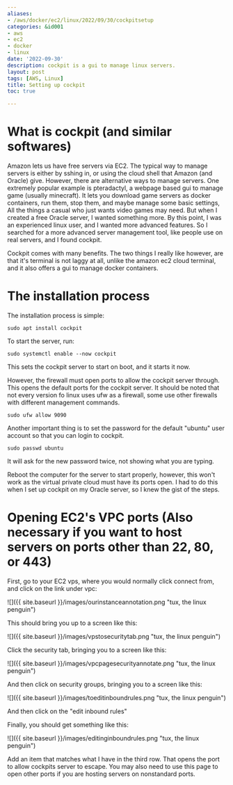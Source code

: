 ```yaml
---
aliases:
- /aws/docker/ec2/linux/2022/09/30/cockpitsetup
categories: &id001
- aws
- ec2
- docker
- linux
date: '2022-09-30'
description: cockpit is a gui to manage linux servers.
layout: post
tags: [AWS, Linux]
title: Setting up cockpit
toc: true

---
```


# What is cockpit (and similar softwares)

Amazon lets us have free servers via EC2. The typical way to manage servers is either by sshing in, or using the cloud shell that Amazon (and Oracle) give. However, there are alternative ways to manage servers. One extremely popular example is pteradactyl, a webpage based gui to manage game (usually minecraft). It lets you download game servers as docker containers, run them, stop them, and maybe manage some basic settings, All the things a casual who just wants video games may need. But when I created a free Oracle server, I wanted something more. By this point, I was an experienced linux user, and I wanted more advanced features. So I searched for a more advanced server management tool, like people use on real servers, and I found cockpit. 

Cockpit comes with many benefits. The two things I really like however, are that it's terminal is not laggy at all, unlike the amazon ec2 cloud terminal, and it also offers a gui to manage docker containers. 

# The installation process

The installation process is simple:

`sudo apt install cockpit`

To start the server, run:

`sudo systemctl enable --now cockpit`

This sets the cockpit server to start on boot, and it starts it now. 

However, the firewall must open ports to allow the cockpit server through. This opens the default ports for the cockpit server. It should be noted that not every version fo linux uses ufw as a firewall, some use other firewalls with different management commands. 

`sudo ufw allow 9090`

Another important thing is to set the password for the default "ubuntu" user account so that you can login to cockpit.

`sudo passwd ubuntu` 

It will ask for the new password twice, not showing what you are typing. 

Reboot the computer for the server to start properly, however, this won't work as the virtual private cloud must have its ports open. I had to do this when I set up cockpit on my Oracle server, so I knew the gist of the steps. 



# Opening EC2's VPC ports (Also necessary if you want to host servers on ports other than 22, 80, or 443)

First, go to your EC2 vps, where you would normally click connect from, and click on the link under vpc:

![]({{ site.baseurl }}/images/ourinstanceannotation.png "tux, the linux penguin")


This should bring you up to a screen like this:

![]({{ site.baseurl }}/images/vpstosecuritytab.png "tux, the linux penguin")

Click the security tab, bringing you to a screen like this:

![]({{ site.baseurl }}/images/vpcpagesecurityannotate.png "tux, the linux penguin")

And then click on security groups, bringing you to a screen like this:

![]({{ site.baseurl }}/images/toeditinboundrules.png "tux, the linux penguin")

And then click on the "edit inbound rules"

Finally, you should get something like this:

![]({{ site.baseurl }}/images/editinginboundrules.png "tux, the linux penguin")

Add an item that matches what I have in the third row. That opens the port to allow cockpits server to escape. You may also need to use this page to open other ports if you are hosting servers on nonstandard ports. 

